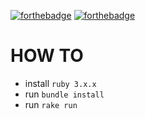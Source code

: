 [![forthebadge](https://forthebadge.com/images/badges/certified-elijah-wood.svg)](https://forthebadge.com)
[![forthebadge](https://forthebadge.com/images/badges/fuck-it-ship-it.svg)]()

# HOW TO
* install `ruby 3.x.x`
* run `bundle install`
* run `rake run`

